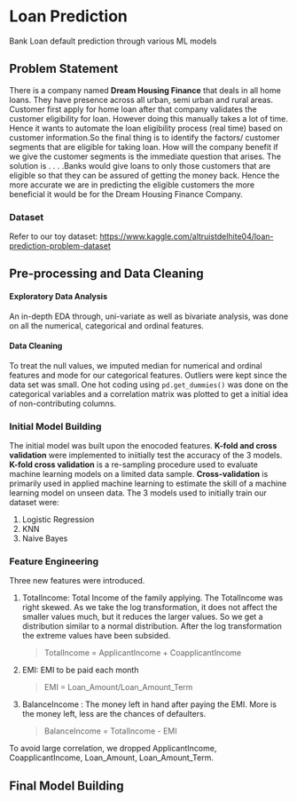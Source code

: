 # Loan Prediction
Bank Loan default prediction through various ML models

## Problem Statement 

There is a company named **Dream Housing Finance** that deals in all home loans. They have presence across
all urban, semi urban and rural areas. Customer first apply for home loan after that company validates the
customer eligibility for loan. However doing this manually takes a lot of time. Hence it wants to automate the
loan eligibility process (real time) based on customer information.So the final thing is to identify the factors/
customer segments that are eligible for taking loan. How will the company benefit if we give the customer
segments is the immediate question that arises. The solution is . . . .Banks would give loans to only those
customers that are eligible so that they can be assured of getting the money back. Hence the more accurate
we are in predicting the eligible customers the more beneficial it would be for the Dream Housing Finance
Company.

### Dataset

Refer to our toy dataset: https://www.kaggle.com/altruistdelhite04/loan-prediction-problem-dataset

## Pre-processing and Data Cleaning

#### Exploratory Data Analysis

An in-depth EDA through, uni-variate as well as bivariate analysis, was done on all the numerical, categorical and ordinal features.

#### Data Cleaning

To treat the null values, we imputed median for numerical and ordinal features and mode for our categorical features.
Outliers were kept since the data set was small. 
One hot coding using ```pd.get_dummies()``` was done on the categorical variables and a correlation matrix was plotted to get a initial idea of non-contributing columns.

### Initial Model Building
The initial model was built upon the enocoded features. **K-fold and  cross validation** were implemented to iniitially test the accuracy of the 3 models. **K-fold cross validation** is a re-sampling procedure used to evaluate machine learning models on a limited data sample. **Cross-validation** is primarily used in applied machine learning to estimate the skill of a
machine learning model on unseen data. The 3 models used to initially train our dataset were:

1. Logistic Regression
2. KNN
3. Naive Bayes

### Feature Engineering

Three new features were introduced.

1. TotalIncome: Total Income of the family applying. The TotalIncome was right skewed. As we take the log transformation, it does not affect the smaller values much, but it reduces the larger values. So we get a distribution similar to a normal distribution. After the log transformation the extreme values have been subsided. 

    > TotalIncome = ApplicantIncome + CoapplicantIncome
    
    
2. EMI: EMI to be paid each month 
    > EMI = Loan_Amount/Loan_Amount_Term
    
3. BalanceIncome : The money left in hand after paying the EMI. More is the money left, less are the chances of defaulters.

    > BalanceIncome = TotalIncome - EMI
   
To avoid large correlation, we dropped ApplicantIncome, CoapplicantIncome, Loan_Amount, Loan_Amount_Term.

## Final Model Building

